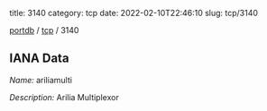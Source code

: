 title: 3140
category: tcp
date: 2022-02-10T22:46:10
slug: tcp/3140

[portdb](/) / [tcp](/category/tcp.html) / 3140


## IANA Data

_Name:_ ariliamulti

_Description:_ Arilia Multiplexor

